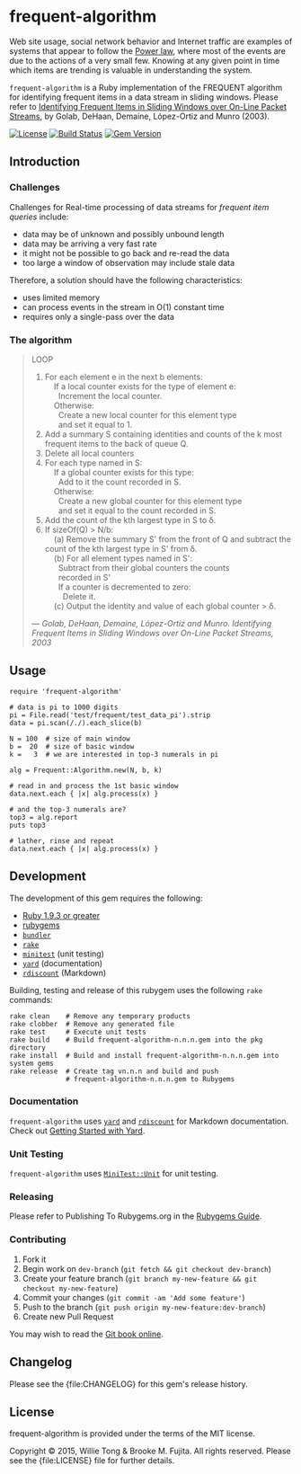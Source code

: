 # frequent-algorithm

Web site usage, social network behavior and Internet traffic are examples
of systems that appear to follow the [Power law](http://en.wikipedia.org/wiki/Power_law),
where most of the events are due to the actions of a very small few.
Knowing at any given point in time which items are trending is valuable
in understanding the system.

`frequent-algorithm` is a Ruby implementation of the FREQUENT algorithm
for identifying frequent items in a data stream in sliding windows.
Please refer to [Identifying Frequent Items in Sliding Windows over On-Line
Packet Streams](http://erikdemaine.org/papers/SlidingWindow_IMC2003/), by
Golab, DeHaan, Demaine, L&#243;pez-Ortiz and Munro (2003).

[![License](https://img.shields.io/badge/license-MIT-blue.svg)]() [![Build Status](https://travis-ci.org/buruzaemon/frequent-algorithm.svg?branch=master)](https://travis-ci.org/buruzaemon/frequent-algorithm) [![Gem Version](https://badge.fury.io/rb/frequent-algorithm.svg)](https://rubygems.org/gems/frequent-algorithm)

## Introduction

### Challenges

Challenges for Real-time processing of data streams for _frequent item queries_
include:

* data may be of unknown and possibly unbound length
* data may be arriving a very fast rate
* it might not be possible to go back and re-read the data
* too large a window of observation may include stale data

Therefore, a solution should have the following characteristics:

* uses limited memory
* can process events in the stream in &#927;(1) constant time
* requires only a single-pass over the data


### The algorithm 

> LOOP<br/>
> 1. For each element e in the next b elements:<br/>
> &nbsp;&nbsp;&nbsp;&nbsp;If a local counter exists for the type of element e:<br/>
> &nbsp;&nbsp;&nbsp;&nbsp;&nbsp;&nbsp;Increment the local counter.<br/>
> &nbsp;&nbsp;&nbsp;&nbsp;Otherwise:<br/>
> &nbsp;&nbsp;&nbsp;&nbsp;&nbsp;&nbsp;Create a new local counter for this element type<br/>
> &nbsp;&nbsp;&nbsp;&nbsp;&nbsp;&nbsp;and set it equal to 1.<br/>
> 2. Add a summary S containing identities and counts of the k most frequent items to the back of queue Q.<br/>
> 3. Delete all local counters<br/>
> 4. For each type named in S:<br/>
> &nbsp;&nbsp;&nbsp;&nbsp;If a global counter exists for this type:<br/>
> &nbsp;&nbsp;&nbsp;&nbsp;&nbsp;&nbsp;Add to it the count recorded in S.<br/>
> &nbsp;&nbsp;&nbsp;&nbsp;Otherwise:<br/>
> &nbsp;&nbsp;&nbsp;&nbsp;&nbsp;&nbsp;Create a new global counter for this element type<br/>
> &nbsp;&nbsp;&nbsp;&nbsp;&nbsp;&nbsp;and set it equal to the count recorded in S.<br/>
> 5. Add the count of the kth largest type in S to δ.<br/>
> 6. If sizeOf(Q) > N/b:<br/>
> &nbsp;&nbsp;&nbsp;&nbsp;(a) Remove the summary S' from the front of Q and subtract the count of the kth largest type in S' from δ.<br/>
> &nbsp;&nbsp;&nbsp;&nbsp;(b) For all element types named in S':<br/>
> &nbsp;&nbsp;&nbsp;&nbsp;&nbsp;&nbsp;Subtract from their global counters the counts<br/>
> &nbsp;&nbsp;&nbsp;&nbsp;&nbsp;&nbsp;recorded in S'<br/>
> &nbsp;&nbsp;&nbsp;&nbsp;&nbsp;&nbsp;If a counter is decremented to zero:<br/>
> &nbsp;&nbsp;&nbsp;&nbsp;&nbsp;&nbsp;&nbsp;&nbsp;Delete it.<br/>
> &nbsp;&nbsp;&nbsp;&nbsp;(c) Output the identity and value of each global counter > δ.
>
> &mdash; <cite>Golab, DeHaan, Demaine, López-Ortiz and Munro. Identifying Frequent Items in Sliding Windows over On-Line Packet Streams, 2003</cite>


## Usage

    require 'frequent-algorithm'

    # data is pi to 1000 digits
    pi = File.read('test/frequent/test_data_pi').strip
    data = pi.scan(/./).each_slice(b)
    
    N = 100  # size of main window
    b =  20  # size of basic window
    k =   3  # we are interested in top-3 numerals in pi
  
    alg = Frequent::Algorithm.new(N, b, k) 

    # read in and process the 1st basic window
    data.next.each { |x| alg.process(x) }

    # and the top-3 numerals are?
    top3 = alg.report
    puts top3

    # lather, rinse and repeat
    data.next.each { |x| alg.process(x) }
    

## Development 

The development of this gem requires the following:

* [Ruby 1.9.3 or greater](https://www.ruby-lang.org/en/)
* [rubygems](https://rubygems.org/pages/download)
* [`bundler`](https://github.com/bundler/bundler)
* [`rake`](https://github.com/ruby/rake)
* [`minitest`](https://rubygems.org/gems/minitest) (unit testing)
* [`yard`](https://rubygems.org/gems/yard) (documentation)
* [`rdiscount`](https://rubygems.org/gems/rdiscount) (Markdown)

Building, testing and release of this rubygem uses the following
`rake` commands:


    rake clean    # Remove any temporary products
    rake clobber  # Remove any generated file
    rake test     # Execute unit tests
    rake build    # Build frequent-algorithm-n.n.n.gem into the pkg directory
    rake install  # Build and install frequent-algorithm-n.n.n.gem into system gems
    rake release  # Create tag vn.n.n and build and push
                  # frequent-algorithm-n.n.n.gem to Rubygems


### Documentation

`frequent-algorithm` uses [`yard`](https://rubygems.org/gems/yard) and
[`rdiscount`](https://rubygems.org/gems/rdiscount) for Markdown documentation.
Check out [Getting Started with
Yard](http://www.rubydoc.info/gems/yard/file/docs/GettingStarted.md).


### Unit Testing

`frequent-algorithm` uses
[`MiniTest::Unit`](https://github.com/seattlerb/minitest) for
unit testing.


### Releasing

Please refer to Publishing To Rubygems.org in the
[Rubygems Guide](http://guides.rubygems.org/make-your-own-gem/).


### Contributing

1. Fork it
2. Begin work on `dev-branch` (`git fetch && git checkout dev-branch`)
3. Create your feature branch (`git branch my-new-feature && git checkout
   my-new-feature`)
4. Commit your changes (`git commit -am 'Add some feature'`)
5. Push to the branch (`git push origin my-new-feature:dev-branch`)
6. Create new Pull Request

You may wish to read the [Git book online](http://git-scm.com/book/en/v2).


## Changelog

Please see the {file:CHANGELOG} for this gem's release history.


## License

frequent-algorithm is provided under the terms of the MIT license.

Copyright &copy; 2015, Willie Tong &amp; Brooke M. Fujita. All rights reserved. Please see the {file:LICENSE} file for further details.
